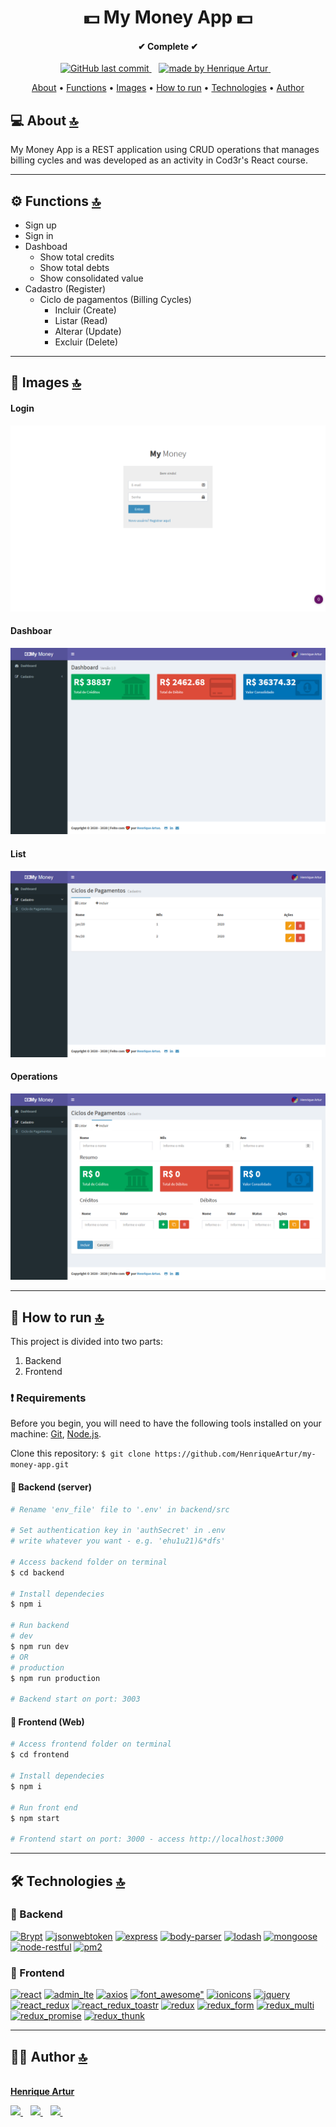 <h1 align="center" id='top'>💵 My Money App 💵</h1>

<h4 align="center">✔ Complete ✔</h4>

<p align="center">
  <a href="https://github.com/HenriqueArtur/">
    <img alt="GitHub last commit" src="https://img.shields.io/github/last-commit/HenriqueArtur/my-money-app?color=181433&logoColor=181433&style=for-the-badge">
  </a>&nbsp;&nbsp;
  <a href="https://henriqueartur.com">
    <img src="https://img.shields.io/badge/Made_by-Henrique_Artur-flat?&style=for-the-badge&logoColor=181433&labelColor=F12166&color=181433&logoWidth=30" alt="made by Henrique Artur"/>
  </a>&nbsp;&nbsp;
</p>


<p align="center">
  <a href="#about">About</a> •
  <a href="#functions">Functions</a> • 
  <a href="#images">Images</a> • 
  <a href="#project">How to run</a> • 
  <a href="#technologies">Technologies</a> • 
  <a href="#author">Author</a>
</p>

<h2 id='about'>💻 About <a href="#top">🔝</a></h2>
My Money App is a REST application using CRUD operations that manages billing cycles and was developed as an activity in Cod3r's React course. 

---

<h2 id='functions'>⚙️ Functions <a href="#top">🔝</a></h2>

- Sign up
- Sign in
- Dashboad
    - Show total credits
    - Show total debts
    - Show consolidated value
- Cadastro (Register)
    - Ciclo de pagamentos (Billing Cycles)
        - Incluir (Create) 
        - Listar (Read)
        - Alterar (Update)
        - Excluir (Delete)

---

<h2 id='images'>🌻 Images <a href="#top">🔝</a></h2>

#### Login
![login](img/login.png)
#### Dashboar
![dashboard](img/dashboard.png)
#### List
![list](img/billingcycle.png)
#### Operations
![operations](img/incluir.png)

---

<h2 id='project'>🚀 How to run <a href="#top">🔝</a></h2>
This project is divided into two parts:

1. Backend
2. Frontend

### ❗ Requirements
Before you begin, you will need to have the following tools installed on your machine:  [Git](https://git-scm.com/), [Node.js](https://nodejs.org/en/). 

Clone this repository: ```$ git clone https://github.com/HenriqueArtur/my-money-app.git```

#### 🎲 Backend (server)
```bash
# Rename 'env_file' file to '.env' in backend/src

# Set authentication key in 'authSecret' in .env
# write whatever you want - e.g. 'ehu1u21)&*dfs'

# Access backend folder on terminal
$ cd backend

# Install dependecies
$ npm i

# Run backend
# dev
$ npm run dev
# OR
# production
$ npm run production

# Backend start on port: 3003
```

#### 🧭 Frontend (Web)
```bash
# Access frontend folder on terminal
$ cd frontend

# Install dependecies
$ npm i

# Run front end
$ npm start

# Frontend start on port: 3000 - access http://localhost:3000 
```

---

<h2 id='technologies'>🛠 Technologies <a href="#top">🔝</a></h2>

### 🎲 Backend
[![Brypt](https://img.shields.io/badge/bcrypt-flat?style=for-the-badge&color=181433)]()
[![jsonwebtoken](https://img.shields.io/badge/jsonwebtoken-flat?style=for-the-badge&color=181433)]()
[![express](https://img.shields.io/badge/express-flat?style=for-the-badge&color=181433)]()
[![body-parser](https://img.shields.io/badge/body_parser-flat?style=for-the-badge&color=181433)]()
[![lodash](https://img.shields.io/badge/lodash-flat?style=for-the-badge&color=181433)]()
[![mongoose](https://img.shields.io/badge/mongoose-flat?style=for-the-badge&color=181433)]()
[![node-restful](https://img.shields.io/badge/node_restful-flat?style=for-the-badge&color=181433)]()
[![pm2](https://img.shields.io/badge/pm2-flat?style=for-the-badge&color=181433)]()

### 🧭 Frontend 
[![react](https://img.shields.io/badge/react-flat?style=for-the-badge&color=181433)]()
[![admin_lte](https://img.shields.io/badge/admin_lte-flat?style=for-the-badge&color=181433)]()
[![axios](https://img.shields.io/badge/axios-flat?style=for-the-badge&color=181433)]()
[![font_awesome"](https://img.shields.io/badge/font_awesome"-flat?style=for-the-badge&color=181433)]()
[![ionicons](https://img.shields.io/badge/ionicons-flat?style=for-the-badge&color=181433)]()
[![jquery](https://img.shields.io/badge/jquery-flat?style=for-the-badge&color=181433)]()
[![react_redux](https://img.shields.io/badge/react_redux-flat?style=for-the-badge&color=181433)]()
[![react_redux_toastr](https://img.shields.io/badge/react_redux_toastr-flat?style=for-the-badge&color=181433)]()
[![redux](https://img.shields.io/badge/redux-flat?style=for-the-badge&color=181433)]()
[![redux_form](https://img.shields.io/badge/redux_form-flat?style=for-the-badge&color=181433)]()
[![redux_multi](https://img.shields.io/badge/redux_multi-flat?style=for-the-badge&color=181433)]()
[![redux_promise](https://img.shields.io/badge/redux_promise-flat?style=for-the-badge&color=181433)]()
[![redux_thunk](https://img.shields.io/badge/redux_thunk-flat?style=for-the-badge&color=181433)]()

---

<h2 id='author'>🦸‍♂️ Author <a href="#top">🔝</a></h2>
<p>
    <a href="https://henriqueartur.com">
        <img style="border-radius: 50%;" src="https://avatars1.githubusercontent.com/u/32515155?s=460&u=0c33e34ecc26af5d2144898e23c13a69d0c659e5&v=4" width="100px;" alt=""/>
        <br />
        <author><b>Henrique Artur</b></author>
    </a>
</p>
<p>
  <a href="mailto:contato@henriqueartur.com">
    <img src="https://img.shields.io/badge/Email-flat?logo=GMail&style=for-the-badge&logoColor=181433&labelColor=F12166&color=181433&logoWidth=30" />
  </a>&nbsp;&nbsp;
  <a href="https://www.linkedin.com/in/henriqueartur/">
    <img src="https://img.shields.io/badge/LinkedIn-flat?logo=LinkedIn&style=for-the-badge&logoColor=181433&labelColor=F12166&color=181433&logoWidth=30" />
  </a>&nbsp;&nbsp;
  <a href="https://t.me/HenriqueArtur">
    <img src="https://img.shields.io/badge/telegram-telegram?logo=telegram&style=for-the-badge&logoColor=181433&labelColor=F12166&color=181433&logoWidth=30" />
  </a>&nbsp;&nbsp;
</p>